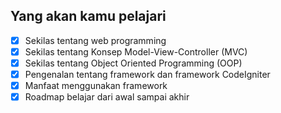 ## Yang akan kamu pelajari
- [X] Sekilas tentang web programming
- [X] Sekilas tentang Konsep Model-View-Controller (MVC)
- [X] Sekilas tentang Object Oriented Programming (OOP)
- [X] Pengenalan tentang framework dan framework CodeIgniter
- [X] Manfaat menggunakan framework
- [X] Roadmap belajar dari awal sampai akhir